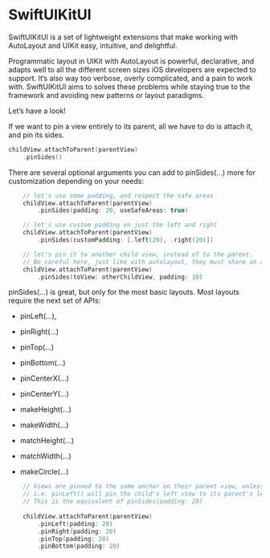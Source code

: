 # SwiftUIKitUI

SwiftUIKitUI is a set of lightweight extensions that make working with AutoLayout and UIKit easy, intuitive, and delightful. 

Programmatic layout in UIKit with AutoLayout is powerful, declarative, and adapts well to all the different screen sizes iOS developers are expected to support. It’s also way too verbose, overly complicated, and a pain to work with. SwiftUIKitUI aims to solves these problems while staying true to the framework and avoiding new patterns or layout paradigms. 

Let’s have a look!

If we want to pin a view entirely to its parent, all we have to do is attach it, and pin its sides. 

```swift
childView.attachToParent(parentView)
    .pinSides()
```

There are several optional arguments you can add to pinSides(...) more for customization depending on your needs:

```swift
    // let's use some padding, and respect the safe areas
    childView.attachToParent(parentView)
        .pinSides(padding: 20, useSafeAreas: true)

    // let's use custom padding on just the left and right
    childView.attachToParent(parentView)
        .pinSides(customPadding: [.left(20), .right(20)])

    // let's pin it to another child view, instead of to the parent.
    // Be careful here, just like with autolayout, they must share an anscestor (parent view)
    childView.attachToParent(parentView)
        .pinSides(toView: otherChildView, padding: 10)
```

pinSides(…) is great, but only for the most basic layouts. Most layouts require the next set of APIs:

* pinLeft(…), 
* pinRight(…)
* pinTop(…)
* pinBottom(…)
* pinCenterX(…)
* pinCenterY(…)

* makeHeight(…)
* makeWidth(…)

* matchHeight(…)
* matchWidth(…)

* makeCircle(…)

```swift
    // Views are pinned to the same anchor on their parent view, unless told otherwise.
    // i.e. pinLeft() will pin the child's left view to its parent's left view.
    // This is the equivalent of pinSides(padding: 20)
    
    childView.attachToParent(parentView)
        .pinLeft(padding: 20)
        .pinRight(padding: 20)
        .pinTop(padding: 20)
        .pinBottom(padding: 20)
 ```
